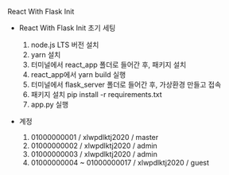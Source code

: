 React With Flask Init
  - React With Flask Init 초기 세팅
    1. node.js LTS 버전 설치
    2. yarn 설치
    2. 터미널에서 react_app 폴더로 들어간 후, 패키지 설치
    4. react_app에서 yarn build 실행
    5. 터미널에서 flask_server 폴더로 들어간 후, 가상환경 만들고 접속 
    5. 패키지 설치 pip install -r requirements.txt
    5. app.py 실행

  - 계정
    1. 01000000001 / xlwpdlktj2020 / master
    2. 01000000002 / xlwpdlktj2020 / admin
    3. 01000000003 / xlwpdlktj2020 / admin
    4. 01000000004 ~ 01000000017 / xlwpdlktj2020 / guest

 